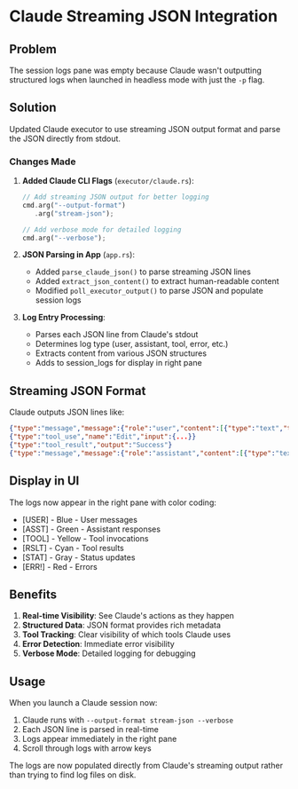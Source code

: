 # Claude Streaming JSON Integration

## Problem
The session logs pane was empty because Claude wasn't outputting structured logs when launched in headless mode with just the `-p` flag.

## Solution
Updated Claude executor to use streaming JSON output format and parse the JSON directly from stdout.

### Changes Made

1. **Added Claude CLI Flags** (`executor/claude.rs`):
   ```rust
   // Add streaming JSON output for better logging
   cmd.arg("--output-format")
      .arg("stream-json");
   
   // Add verbose mode for detailed logging
   cmd.arg("--verbose");
   ```

2. **JSON Parsing in App** (`app.rs`):
   - Added `parse_claude_json()` to parse streaming JSON lines
   - Added `extract_json_content()` to extract human-readable content
   - Modified `poll_executor_output()` to parse JSON and populate session logs

3. **Log Entry Processing**:
   - Parses each JSON line from Claude's stdout
   - Determines log type (user, assistant, tool, error, etc.)
   - Extracts content from various JSON structures
   - Adds to session_logs for display in right pane

## Streaming JSON Format

Claude outputs JSON lines like:
```json
{"type":"message","message":{"role":"user","content":[{"type":"text","text":"Your prompt"}]}}
{"type":"tool_use","name":"Edit","input":{...}}
{"type":"tool_result","output":"Success"}
{"type":"message","message":{"role":"assistant","content":[{"type":"text","text":"Response"}]}}
```

## Display in UI

The logs now appear in the right pane with color coding:
- [USER] - Blue - User messages
- [ASST] - Green - Assistant responses  
- [TOOL] - Yellow - Tool invocations
- [RSLT] - Cyan - Tool results
- [STAT] - Gray - Status updates
- [ERR!] - Red - Errors

## Benefits

1. **Real-time Visibility**: See Claude's actions as they happen
2. **Structured Data**: JSON format provides rich metadata
3. **Tool Tracking**: Clear visibility of which tools Claude uses
4. **Error Detection**: Immediate error visibility
5. **Verbose Mode**: Detailed logging for debugging

## Usage

When you launch a Claude session now:
1. Claude runs with `--output-format stream-json --verbose`
2. Each JSON line is parsed in real-time
3. Logs appear immediately in the right pane
4. Scroll through logs with arrow keys

The logs are now populated directly from Claude's streaming output rather than trying to find log files on disk.